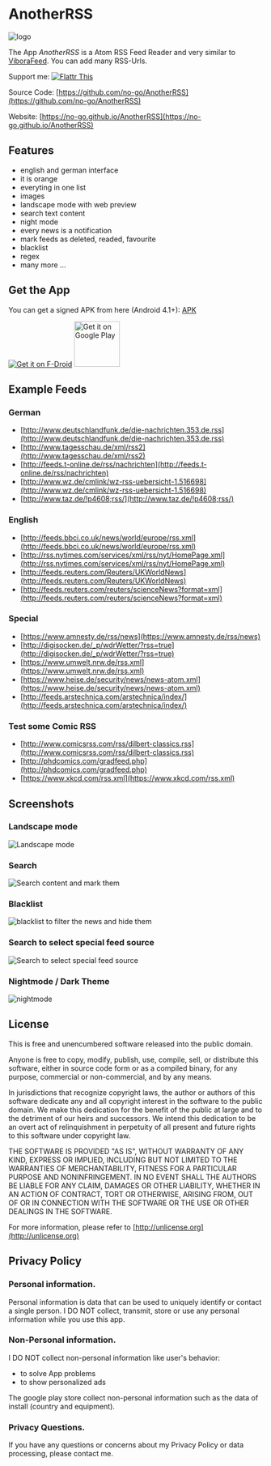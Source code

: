 # AnotherRSS

![logo](img/Icon.png)

The App *AnotherRSS* is a Atom RSS Feed Reader and very similar to [ViboraFeed](https://github.com/no-go/ViboraFeed).
You can add many RSS-Urls.

Support me: <a href="https://flattr.com/submit/auto?fid=o6wo7q&url=https%3A%2F%2Fgithub.com%2Fno-go%2FAnotherRSS" target="_blank">![Flattr This](img/flattr-badge-large.png)</a>

Source Code: [https://github.com/no-go/AnotherRSS](https://github.com/no-go/AnotherRSS)

Website: [https://no-go.github.io/AnotherRSS](https://no-go.github.io/AnotherRSS)

## Features

- english and german interface
- it is orange
- everyting in one list
- images
- landscape mode with web preview
- search text content
- night mode
- every news is a notification
- mark feeds as deleted, readed, favourite
- blacklist
- regex
- many more ...

## Get the App

You can get a signed APK from here (Android 4.1+): [APK](https://raw.githubusercontent.com/no-go/AnotherRSS/master/app/release/app-release.apk)

<a href="https://f-droid.org/repository/browse/?fdid=de.digisocken.anotherrss" target="_blank">![Get it on F-Droid](img/get-it-on-fdroid.png)</a>
<a href="https://play.google.com/store/apps/details?id=de.digisocken.anotherrss" target="_blank">
<img src="https://play.google.com/intl/en_us/badges/images/generic/en-play-badge.png" alt="Get it on Google Play" height="90"/></a>

## Example Feeds

### German

- [http://www.deutschlandfunk.de/die-nachrichten.353.de.rss](http://www.deutschlandfunk.de/die-nachrichten.353.de.rss)
- [http://www.tagesschau.de/xml/rss2](http://www.tagesschau.de/xml/rss2)
- [http://feeds.t-online.de/rss/nachrichten](http://feeds.t-online.de/rss/nachrichten)
- [http://www.wz.de/cmlink/wz-rss-uebersicht-1.516698](http://www.wz.de/cmlink/wz-rss-uebersicht-1.516698)
- [http://www.taz.de/!p4608;rss/](http://www.taz.de/!p4608;rss/)

### English

- [http://feeds.bbci.co.uk/news/world/europe/rss.xml](http://feeds.bbci.co.uk/news/world/europe/rss.xml)
- [http://rss.nytimes.com/services/xml/rss/nyt/HomePage.xml](http://rss.nytimes.com/services/xml/rss/nyt/HomePage.xml)
- [http://feeds.reuters.com/Reuters/UKWorldNews](http://feeds.reuters.com/Reuters/UKWorldNews)
- [http://feeds.reuters.com/reuters/scienceNews?format=xml](http://feeds.reuters.com/reuters/scienceNews?format=xml)

### Special

- [https://www.amnesty.de/rss/news](https://www.amnesty.de/rss/news)
- [http://digisocken.de/_p/wdrWetter/?rss=true](http://digisocken.de/_p/wdrWetter/?rss=true)
- [https://www.umwelt.nrw.de/rss.xml](https://www.umwelt.nrw.de/rss.xml)
- [https://www.heise.de/security/news/news-atom.xml](https://www.heise.de/security/news/news-atom.xml)
- [http://feeds.arstechnica.com/arstechnica/index/](http://feeds.arstechnica.com/arstechnica/index/)

### Test some Comic RSS

- [http://www.comicsrss.com/rss/dilbert-classics.rss](http://www.comicsrss.com/rss/dilbert-classics.rss)
- [http://phdcomics.com/gradfeed.php](http://phdcomics.com/gradfeed.php)
- [https://www.xkcd.com/rss.xml](https://www.xkcd.com/rss.xml)

## Screenshots

### Landscape mode
![Landscape mode](img/Screenshot_1.png)

### Search
![Search content and mark them](img/Screenshot_2.png)

### Blacklist
![blacklist to filter the news and hide them](img/Screenshot_3.png)

### Search to select special feed source
![Search to select special feed source](img/Screenshot_5.png)

### Nightmode / Dark Theme
![nightmode](img/Screenshot_6.png)

## License

This is free and unencumbered software released into the public domain.

Anyone is free to copy, modify, publish, use, compile, sell, or distribute this software, either in source code form or as a compiled binary, for any purpose, commercial or non-commercial, and by any means.

In jurisdictions that recognize copyright laws, the author or authors of this software dedicate any and all copyright interest in the software to the public domain. We make this dedication for the benefit of the public at large and to the detriment of our heirs and successors. We intend this dedication to be an overt act of relinquishment in perpetuity of all present and future rights to this software under copyright law.

THE SOFTWARE IS PROVIDED "AS IS", WITHOUT WARRANTY OF ANY KIND, EXPRESS OR IMPLIED, INCLUDING BUT NOT LIMITED TO THE WARRANTIES OF MERCHANTABILITY, FITNESS FOR A PARTICULAR PURPOSE AND NONINFRINGEMENT. IN NO EVENT SHALL THE AUTHORS BE LIABLE FOR ANY CLAIM, DAMAGES OR OTHER LIABILITY, WHETHER IN AN ACTION OF CONTRACT, TORT OR OTHERWISE, ARISING FROM, OUT OF OR IN CONNECTION WITH THE SOFTWARE OR THE USE OR OTHER DEALINGS IN THE SOFTWARE.

For more information, please refer to [http://unlicense.org](http://unlicense.org)

## Privacy Policy

### Personal information.

Personal information is data that can be used to uniquely identify or contact a single person. I DO NOT collect, transmit, store or use any personal information while you use this app.

### Non-Personal information.

I DO NOT collect non-personal information like user's behavior:

 -  to solve App problems
 -  to show personalized ads

The google play store collect non-personal information such as the data of install (country and equipment).

### Privacy Questions.

If you have any questions or concerns about my Privacy Policy or data processing, please contact me.
